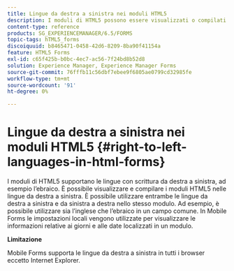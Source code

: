 ```yaml
---
title: Lingue da destra a sinistra nei moduli HTML5
description: I moduli di HTML5 possono essere visualizzati o compilati in lingue da destra a sinistra, ad esempio in ebraico.
content-type: reference
products: SG_EXPERIENCEMANAGER/6.5/FORMS
topic-tags: hTML5_forms
discoiquuid: b8465471-0458-42d6-8209-8ba90f41154a
feature: HTML5 Forms
exl-id: c65f425b-b0bc-4ec7-ac56-7f24bd8b52d8
solution: Experience Manager, Experience Manager Forms
source-git-commit: 76fffb11c56dbf7ebee9f6805ae0799cd32985fe
workflow-type: tm+mt
source-wordcount: '91'
ht-degree: 0%

---
```


# Lingue da destra a sinistra nei moduli HTML5 {#right-to-left-languages-in-html-forms}

I moduli di HTML5 supportano le lingue con scrittura da destra a sinistra, ad esempio l’ebraico. È possibile visualizzare e compilare i moduli HTML5 nelle lingue da destra a sinistra. È possibile utilizzare entrambe le lingue da destra a sinistra e da sinistra a destra nello stesso modulo. Ad esempio, è possibile utilizzare sia l’inglese che l’ebraico in un campo comune. In Mobile Forms le impostazioni locali vengono utilizzate per visualizzare le informazioni relative ai giorni e alle date localizzati in un modulo.

**Limitazione**

Mobile Forms supporta le lingue da destra a sinistra in tutti i browser eccetto Internet Explorer.
